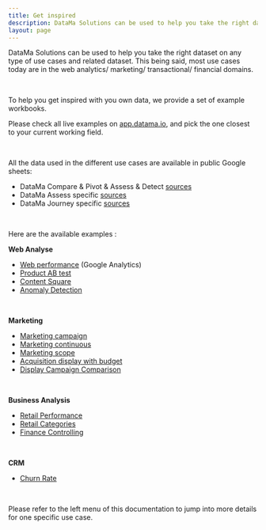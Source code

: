 ```yaml
---
title: Get inspired
description: DataMa Solutions can be used to help you take the right dataset on any type of use cases and related dataset.
layout: page
---
```


DataMa Solutions can be used to help you take the right dataset on any type of use cases and related dataset.
This being said, most use cases today are in the web analytics/ marketing/ transactional/ financial domains.

<br>

To help you get inspired with you own data, we provide a set of example workbooks.

Please check all live examples on <a href="https://app.datama.io/" target="_blank">app.datama.io</a>, and pick the one closest to your current working field.

<br>

All the data used in the different use cases are available in public Google sheets:
* DataMa Compare & Pivot & Assess & Detect [sources](https://docs.google.com/spreadsheets/d/1bNEeqm5CfpPmYPr_t4ff1xcJkSBKoVvwJd4vKB0sDzs/edit#gid=0)
* DataMa Assess specific [sources](https://docs.google.com/spreadsheets/d/1VJJ2j5ldrSfvLQatd9SAikIJX_2dhBgDCjkdX_oUgB4/edit#gid=0)
* DataMa Journey specific [sources](https://docs.google.com/spreadsheets/d/1Z2JovUx_q7uLR2iy_fukiJWpIrA1o5wfvfnaHQUgBE4/edit#gid=0)

<br>

Here are the available examples : 

<b>Web Analyse</b>

* [Web performance]({{site.url}}/{{site.baseurl}}/core_app/new/interface/homepage/get_inspired/web_performance_GA.html) (Google Analytics)
* [Product AB test]({{site.url}}/{{site.baseurl}}/core_app/new/interface/homepage/get_inspired/product_AB_test.html)
* [Content Square]({{site.url}}/{{site.baseurl}}/core_app/new/interface/homepage/get_inspired/Content_CS.html)
* [Anomaly Detection]({{site.url}}/{{site.baseurl}}/core_app/new/interface/homepage/get_inspired/anomaly_detection.html)

<br>

<b>Marketing</b>

* [Marketing campaign]({{site.url}}/{{site.baseurl}}/core_app/new/interface/homepage/get_inspired/marketing_campaign.html)
* [Marketing continuous]({{site.url}}/{{site.baseurl}}/core_app/new/interface/homepage/get_inspired/marketing_continuous.html)
* [Marketing scope]({{site.url}}/{{site.baseurl}}/core_app/new/interface/homepage/get_inspired/marketing_scope.html)
* [Acquisition display with budget]({{site.url}}/{{site.baseurl}}/core_app/new/interface/homepage/get_inspired/acquisition_display.html)
* [Display Campaign Comparison]({{site.url}}/{{site.baseurl}}/core_app/new/interface/homepage/get_inspired/display_campaign.html)

<br>

<b>Business Analysis</b>

* [Retail Performance]({{site.url}}/{{site.baseurl}}/core_app/new/interface/homepage/get_inspired/retail_performance.html)
* [Retail Categories]({{site.url}}/{{site.baseurl}}/core_app/new/interface/homepage/get_inspired/retail_categories.html)
* [Finance Controlling]({{site.url}}/{{site.baseurl}}/core_app/new/interface/homepage/get_inspired/finance_controlling.html)

<br>

<b>CRM</b>

* [Churn Rate]({{site.url}}/{{site.baseurl}}/core_app/new/interface/homepage/get_inspired/churn_rate.html)


<br>

Please refer to the left menu of this documentation to jump into more details for one specific use case.


